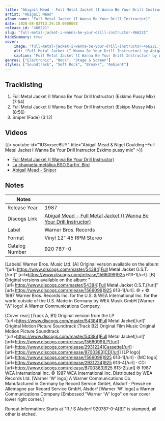 ```yaml
---
title: "Abigail Mead - Full Metal Jacket (I Wanna Be Your Drill Instructor)"
artist: "Abigail Mead"
album_name: "Full Metal Jacket (I Wanna Be Your Drill Instructor)"
date: 2020-08-02T13:29:10.000000Z
release_id: "466221"
slug: "full-metal-jacket-i-wanna-be-your-drill-instructor-466221"
hideSummary: true
cover:
    image: "full-metal-jacket-i-wanna-be-your-drill-instructor-466221.jpg"
    alt: "Full Metal Jacket (I Wanna Be Your Drill Instructor) by Abigail Mead"
    caption: "Full Metal Jacket (I Wanna Be Your Drill Instructor) by Abigail Mead"
genres: ["Electronic", "Rock", "Stage & Screen"]
styles: ["Soundtrack", "Soft Rock", "Breaks", "Ambient"]
---
```


## Tracklisting
1. Full Metal Jacket (I Wanna Be Your Drill Instructor) (Eskimo Pussy Mix) (7:54)
2. Full Metal Jacket (I Wanna Be Your Drill Instructor) (Eskipo Mussy Mix) (8:56)
3. Sniper (Fade) (3:12)




## Videos
{{< youtube id="1U3vxsee6UY" title="Abigail Mead & Nigel Goulding –Full Metal Jacket I Wanna Be Your Drill Instructor Eskimo pussy mix" >}}
- [Full Metal Jacket (I Wanna Be Your Drill Instructor)](https://www.youtube.com/watch?v=W47Vxd1O4lU)
- [La chaqueta metálica.BSO.Surfin´ Bird](https://www.youtube.com/watch?v=uFRnUIdHOIc)
- [Abigail Mead - Sniper](https://www.youtube.com/watch?v=fHYbjQlFT_s)

## Notes
| Notes          |             |
| ---------------| ----------- |
| Release Year   | 1987 |
| Discogs Link   | [Abigail Mead - Full Metal Jacket (I Wanna Be Your Drill Instructor)](https://www.discogs.com/release/466221-Abigail-Mead-And-Nigel-Goulding-Full-Metal-Jacket-I-Wanna-Be-Your-Drill-Instructor) |
| Label          | Warner Bros. Records |
| Format         | Vinyl 12" 45 RPM Stereo |
| Catalog Number | 920 787-0 |

[Labels]
Warner Bros. Music Ltd.
[A] Original version available on the album: "[url=https://www.discogs.com/master/54384]Full Metal Jacket O.S.T.[/url]" [url=https://www.discogs.com/release/1566099]925 613-1[/url].
[B] Original versions available on the album: "[url=https://www.discogs.com/master/54384]Full Metal Jacket O.S.T.[/url]" [url=https://www.discogs.com/release/1566099]925 613-1[/url].
℗ + © 1987 Warner Bros. Records Inc. for the U.S. & WEA International Inc. for the world outside of the U.S.
Made in Germany by WEA Musik GmbH [Warner 'W' logo] A Warner Communications Company.

[Cover rear]
[Track A, B1] Original version from the LP '[url=https://www.discogs.com/master/54384]Full Metal Jacket[/url]' Original Motion Picture Soundtrack
[Track B2] Original Film Music
Original Motion Picture Soundtrack '[url=https://www.discogs.com/master/54384]Full Metal Jacket[/url]'
[url=https://www.discogs.com/release/1566099]LP[/url] · [url=https://www.discogs.com/release/2931224]Cassette[/url] · [url=https://www.discogs.com/release/8700383]CD[/url]
[LP logo] [url=https://www.discogs.com/release/1566099]925 613-1[/url] · [MC logo] [url=https://www.discogs.com/release/2931224]925 613-4[/url] · CD: [url=https://www.discogs.com/release/8700383]925 613-2[/url]
℗ 1987 WEA International Inc.
© 1987 WEA International Inc.
Distributed by WEA Records Ltd. [Warner 'W' logo] A Warner Communications Co.
Manufactured in Germany by Record Service GmbH, Alsdorf · Pressé en Allemagne par Record Service GmbH, Alsdorf [Warner 'W' logo] a Warner Communications Company
[Embossed "Warner 'W' logo" on rear cover lower right corner.]

Runout information:
Starts at "R / S Alsdorf 920787-0-A[B]" is stamped, all other is etched.
